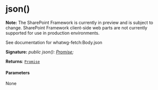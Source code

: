 # json()
**Note:** The SharePoint Framework is currently in preview and is subject to change. SharePoint Framework client-side web parts are not currently supported for use in production environments.



See documentation for whatwg-fetch:Body.json

**Signature:** _public json(): [Promise](../../web-apis/class/promise.md)<any>;_

**Returns**: [`Promise`](../../web-apis/class/promise.md)<any>





#### Parameters
None


